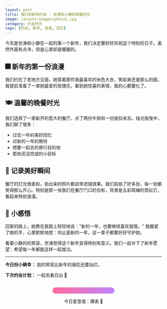 ```yaml
---
layout: post
title: 我们的新年约会 - 世涛和小静的甜蜜时光
image: /assets/images/photo1.jpg
category: 约会时光
tags: [约会, 新年, 浪漫, 回忆]
---
```


今天是世涛和小静在一起的第一个新年，我们决定要好好庆祝这个特别的日子。虽然外面有点冷，但是心里却是暖暖的。

## 🎆 新年的第一份浪漫

我们约在了老地方见面，她穿着那件我最喜欢的米色大衣，笑起来还是那么的甜。我提前准备了一束她最爱的玫瑰花，看到她惊喜的表情，我的心都要化了。

## 🍽️ 温馨的晚餐时光

我们选择了一家新开的意大利餐厅，点了两份牛排和一份提拉米苏。烛光摇曳中，我们聊了很多：

- 过去一年的美好回忆
- 对新的一年的期待
- 想要一起去的旅行目的地
- 那些还没完成的小目标

## 📸 记录美好瞬间

餐厅的灯光很柔和，拍出来的照片都自带滤镜效果。我们自拍了好多张，每一张都笑得那么开心。特别是那一张我们在餐厅门口的合影，背景是五彩斑斓的霓虹灯，看起来特别浪漫。

## 💭 小感悟

回家的路上，她靠在我肩上轻轻地说："新的一年，也要继续喜欢我哦。" 我握紧了她的手，心里默默地想：何止是新的一年，这一辈子都要好好守护她。

看着小静的的笑容，世涛觉得这个新年变得特别有意义。我们一起许下了新年愿望：希望每一年都能这样一起度过。

---

**今日份小确幸：** 她的笑容比新年的烟花还要灿烂。

**下次约会计划：** 一起去看日出 🌅

<div class="love-meter">
  <div class="meter-bar">
    <div class="meter-fill" style="width: 100%"></div>
  </div>
  <p>今日爱意值：爆表 💯</p>
</div>

<style>
.love-meter {
  text-align: center;
  margin: 30px 0;
}

.meter-bar {
  width: 200px;
  height: 20px;
  background: #ffeef2;
  border-radius: 10px;
  margin: 10px auto;
  overflow: hidden;
}

.meter-fill {
  height: 100%;
  background: linear-gradient(90deg, #ff6b9d, #c084fc);
  border-radius: 10px;
  transition: width 0.5s ease;
}

</style>

